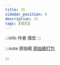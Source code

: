 ```yaml
---
title: JS
sidebar_position: 8
description: JS
tags: [偉宏]
---
```

:::info 作者
偉宏
:::

:::note 原始碼
[原始碼打包](./2023-11-29/code.7z)

:::
